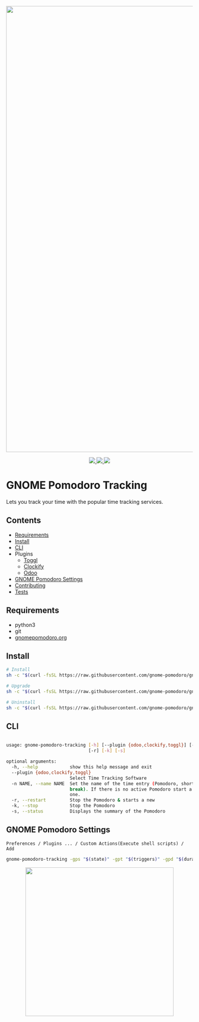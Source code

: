 <p align="center">
  <img src="assets/how-does-it-work.png" width="1200">
</p>

<p align="center">  
  <a href="https://github.com/gnome-pomodoro/gnome-pomodoro-tracking/actions?query=workflow%3APytest">
    <img src="https://github.com/gnome-pomodoro/gnome-pomodoro-tracking/workflows/Pytest/badge.svg">
  </a>
  <a href="LICENSE">  
    <img src="https://img.shields.io/github/license/gnome-pomodoro/gnome-pomodoro-tracking?style=flat-square" />
  </a>
  <a href=".pm/version.yml">
        <img src="https://img.shields.io/badge/dynamic/yaml?color=green&label=version&query=version.*&url=https://raw.githubusercontent.com/gnome-pomodoro/gnome-pomodoro-tracking/master/.pm/version.yml">
  </a>

</p>

# GNOME Pomodoro Tracking
Lets you track your time with the popular time tracking services.

## Contents

* [Requirements](#requirements)
* [Install](#install)
* [CLI](#cli)
* Plugins
  * [Toggl](./assets/toggl/README.md)
  * [Clockify](./assets/clockify/README.md)
  * [Odoo](./assets/odoo/README.md)
* [GNOME Pomodoro Settings](#gnome-pomodoro-settings)
* [Contributing](#)
* [Tests](./tests/README.md)

## Requirements

* python3
* git
* [gnomepomodoro.org](https://gnomepomodoro.org)

## Install

```bash
# Install 
sh -c "$(curl -fsSL https://raw.githubusercontent.com/gnome-pomodoro/gnome-pomodoro-tracking/master/startup.sh)" "" --install

# Upgrade
sh -c "$(curl -fsSL https://raw.githubusercontent.com/gnome-pomodoro/gnome-pomodoro-tracking/master/startup.sh)" "" --upgrade

# Uninstall
sh -c "$(curl -fsSL https://raw.githubusercontent.com/gnome-pomodoro/gnome-pomodoro-tracking/master/startup.sh)" "" --uninstall

```

## CLI

```bash

usage: gnome-pomodoro-tracking [-h] [--plugin {odoo,clockify,toggl}] [-n NAME] 
                               [-r] [-k] [-s] 

optional arguments:
  -h, --help            show this help message and exit
  --plugin {odoo,clockify,toggl}
                        Select Time Tracking Software
  -n NAME, --name NAME  Set the name of the time entry (Pomodoro, short/long
                        break). If there is no active Pomodoro start a new
                        one.
  -r, --restart         Stop the Pomodoro & starts a new
  -k, --stop            Stop the Pomodoro
  -s, --status          Displays the summary of the Pomodoro

```

## GNOME Pomodoro Settings

`Preferences / Plugins ... / Custom Actions(Execute shell scripts) / Add `

```bash
gnome-pomodoro-tracking -gps "$(state)" -gpt "$(triggers)" -gpd "$(duration)" -gpe "$(elapsed)"
```

<p align="center">  
 <img src="assets/gnome-pomodoro-settings.gif" width="400"/>
</p>